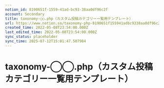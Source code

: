```yaml
---
notion_id: 8190651f-1559-41ad-bc93-38aa0df96c2f
account: Secondary
title: taxonomy-◯◯.php（カスタム投稿カテゴリー一覧用テンプレート）
url: https://www.notion.so/taxonomy-php-8190651f155941adbc9338aa0df96c2f
created_time: 2022-05-08T23:54:00.000Z
last_edited_time: 2022-05-08T23:54:00.000Z
sync_status: placeholder
sync_time: 2025-07-12T15:01:47.507984
---
```

# taxonomy-◯◯.php（カスタム投稿カテゴリー一覧用テンプレート）
